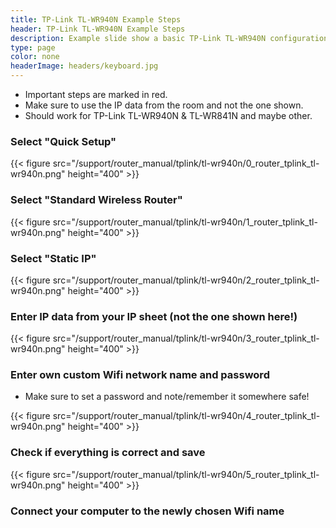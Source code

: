 ```yaml
---
title: TP-Link TL-WR940N Example Steps
header: TP-Link TL-WR940N Example Steps
description: Example slide show a basic TP-Link TL-WR940N configuration example. Make sure to replace the IP addresses with your own.
type: page
color: none
headerImage: headers/keyboard.jpg
---
```

- Important steps are marked in red.
- Make sure to use the IP data from the room and not the one shown.
- Should work for TP-Link TL-WR940N & TL-WR841N and maybe other.

### Select "Quick Setup"

{{< figure src="/support/router_manual/tplink/tl-wr940n/0_router_tplink_tl-wr940n.png" height="400" >}}

### Select "Standard Wireless Router"

{{< figure src="/support/router_manual/tplink/tl-wr940n/1_router_tplink_tl-wr940n.png" height="400" >}}

### Select "Static IP"

{{< figure src="/support/router_manual/tplink/tl-wr940n/2_router_tplink_tl-wr940n.png" height="400" >}}

### Enter IP data from your IP sheet (not the one shown here!)

{{< figure src="/support/router_manual/tplink/tl-wr940n/3_router_tplink_tl-wr940n.png" height="400" >}}

### Enter own custom Wifi network name and password

- Make sure to set a password and note/remember it somewhere safe!

{{< figure src="/support/router_manual/tplink/tl-wr940n/4_router_tplink_tl-wr940n.png" height="400" >}}

### Check if everything is correct and save

{{< figure src="/support/router_manual/tplink/tl-wr940n/5_router_tplink_tl-wr940n.png" height="400" >}}

### Connect your computer to the newly chosen Wifi name